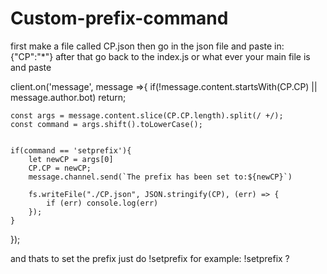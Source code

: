 # Custom-prefix-command
first make a file called CP.json
then go in the json file and paste in: {"CP":"*"}
after that go back to the index.js or what ever your main file is and paste

client.on('message', message =>{
    if(!message.content.startsWith(CP.CP) || message.author.bot) return;


    const args = message.content.slice(CP.CP.length).split(/ +/);
    const command = args.shift().toLowerCase();


    if(command == 'setprefix'){
        let newCP = args[0]
        CP.CP = newCP;
        message.channel.send(`The prefix has been set to:${newCP}`)

        fs.writeFile("./CP.json", JSON.stringify(CP), (err) => {
            if (err) console.log(err)
        });
    }

});

and thats
to set the prefix just do !setprefix <prefix>
  for example: !setprefix ?

